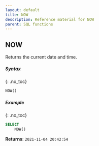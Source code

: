 ```yaml
---
layout: default
title: NOW
description: Reference material for NOW
parent: SQL functions
---
```


## NOW

Returns the current date and time.

##### Syntax
{: .no_toc}

```sql
​​NOW()​​
```

##### Example
{: .no_toc}

```sql
SELECT
    NOW()
```

**Returns**: `2021-11-04 20:42:54`
